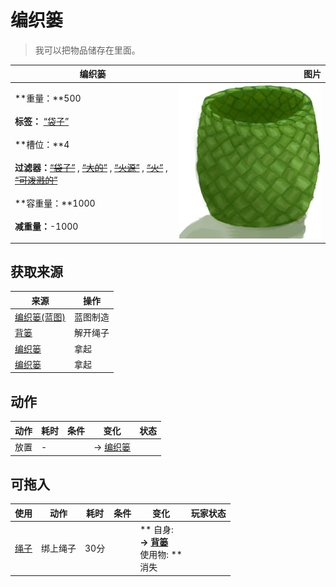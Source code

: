 # 编织篓  
> 我可以把物品储存在里面。  
  
  编织篓  |   图片   
 ----  |  ----:   
 **重量：**500<br><br>**标签：**	[“袋子”](tag_Bag.md)<br><br>**槽位：**4<br><br>**过滤器：**~~[“袋子”](tag_Bag.md)~~ , ~~[“大的”](tag_Large.md)~~ , ~~[“火源”](tag_FireSource.md)~~ , ~~[“火”](tag_Fire.md)~~ , ~~[“可泼溅的”](tag_Spillable.md)~~<br><br>**容重量：**1000<br><br>**减重量：**-1000  |  ![](Sprite/Basket.png)   
  
## 获取来源  
来源  |  操作  
----  |  ----  
[编织篓(蓝图)](Bp_WovenBasket.md)  |  蓝图制造  
[背篓](BackpackBasket.md)  |  解开绳子  
[编织篓](BasketPlaced.md)  |  拿起  
[编织篓](LuggagePlacedReference.md)  |  拿起  
## 动作  
动作  |  耗时  |  条件  |  变化  |  状态  
----  |  ----  |  ----  |  ----  |  ----  
放置<br>  |  -  |    |  → [编织篓](BasketPlaced.md)  |    
## 可拖入  
使用  |  动作  |  耗时  |  条件  |  变化  |  玩家状态  
----  |  ----  |  ----  |  ----  |  ----  |  ----  
[绳子](Rope.md)  |  绑上绳子  |  30分  |    |  ** 自身: **<br>→ [背篓](BackpackBasket.md)<br>** 使用物: **<br>消失  |    
